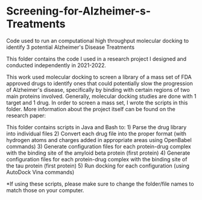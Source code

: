 # Screening-for-Alzheimer-s-Treatments
Code used to run an computational high throughput molecular docking to identify 3 potential Alzheimer's Disease Treatments

This folder contains the code I used in a research project I designed and conducted independently in 2021-2022.

This work used molecular docking to screen a library of a mass set of FDA approved drugs to identify ones that could potentially slow the progression of Alzheimer's disease, specifically by binding with certain regions of two main proteins involved. Generally, molecular docking studies are done with 1 target and 1 drug. In order to screen a mass set, I wrote the scripts in this folder. More information about the project itself can be found on the research paper:

This folder contains scripts in Java and Bash to: 1) Parse the drug library into individual files 2) Convert each drug file into the proper format (with hydrogen atoms and charges added in appropriate areas using OpenBabel commands) 3) Generate configuration files for each protein-drug complex with the binding site of the amyloid beta protein (first protein) 4)  Generate configuration files for each protein-drug complex with the binding site of the tau protein (first protein) 5) Run docking for each configuration (using AutoDock Vina commands)

*If using these scripts, please make sure to change the folder/file names to match those on your computer.
